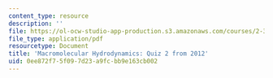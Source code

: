 ```yaml
---
content_type: resource
description: ''
file: https://ol-ocw-studio-app-production.s3.amazonaws.com/courses/2-341j-macromolecular-hydrodynamics-spring-2016/0ee872f75f097d23a9fcbb9e163cb002_MIT2_341JS16_2012Quiz2.pdf
file_type: application/pdf
resourcetype: Document
title: 'Macromolecular Hydrodynamics: Quiz 2 from 2012'
uid: 0ee872f7-5f09-7d23-a9fc-bb9e163cb002
---
```

